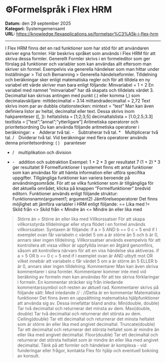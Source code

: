 # ⚙️Formelspråk i Flex HRM

**Datum:** den 29 september 2025  
**Kategori:** Systemgemensamt  
**URL:** https://knowledge.flexapplications.se/formelspr%C3%A5k-i-flex-hrm

---

I Flex HRM finns det en rad funktioner som har stöd för att användaren skriver egna formler. Här beskrivs språket som används i Flex HRM för att skriva dessa formler.
Generellt
Formler skrivs i en formeleditor som ger förslag på funktioner och variabler som kan användas allt eftersom man skriver sin formel. Exempelvis via generella händelser som man hittar under
Inställningar > Tid och Bemanning > Generella händelseformler.
Tilldelning och beräkningar sker enligt matematiska regler och för att tilldela en ny variabel ett värde skriver man bara enligt följande:
Minvariabel
= 1 + 2
En variabel med namnet ”minvariabel” har då skapats och tilldelats värdet 3.
Decimaltal kan skrivas antingen med punkt (.) eller komma (,) som decimalavskiljare:
mittdecimaltal
= 3.14
mittandradecimaltal
= 2,72
Text skrivs inom par av dubbla citationstecken:
mintext
= ”test”
Man kan även definiera listor av heltal, decimaltal eller text. Dessa skrivs inom hakparenteser ([, ]):
heltalslista
= [1;2;3;5]
decimaltalslista
= [1.0;2.5;3.3]
textlista
= [”test”;”annat”;”ytterligare”]
Aritmetiska operatorer och prioritetsordning
Du kan använda följande aritmetiska operatorer i beräkningar:
+ Adderar två tal.
- Subtraherar två tal.
* Multiplicerar två tal.
/ Dividerar två tal.
Vid beräkningar med flera operatorer används denna prioritetsordning:
( ) paranteser
* / multiplikation och division
+ - addition och subtraktion
Exempel:
1 + 2 * 3 ger resultatet 7
(1 + 2) * 3 ger resultatet 9
Formelfunktioner
I systemet finns ett antal funktioner som kan användas för att hämta information eller utföra specifika uppgifter. Tillgängliga funktioner kan variera beroende på användningsområde.
För att se vilka funktioner som är tillgängliga för det aktuella området, klicka på knappen ”Formelfunktioner” bredvid editorn.
Funktioner används enligt följande struktur:
Funktionsnamn(argument1; argument2)
Jämförelseoperatorer
Det finns möjlighet att jämföra variabler i HRM enligt följande:
== Lika med
!= Skild från
<> Skild från
< Mindre än
<= Mindre än eller lika med
> Större än
>= Större än eller lika med
Villkorssatser
För att skapa villkorsstyrda tilldelningar eller styra flödet i en formel används villkorssatser. Syntaxen är följande:
if a > 5 AND b == 0
c = 5
end if
I exemplet ovan får variabeln c värdet 5 om a är större än 5
och
b är 0, annars sker ingen tilldelning. Villkorssatser används exempelvis för att kontrollera att vissa villkor är uppfyllda innan en åtgärd genomförs, såsom att kontrollera närvaro för att en viss händelse ska aktiveras.
if a > 5 OR b == 0
c = 5
end if
I exemplet ovan är
AND
utbytt mot
OR
vilket innebär att variabeln c får värdet 5 om a är större än 5
ELLER
b är 0, annars sker ingen tilldelning.
Kommentarer
Man kan även skriva kommentarer i sina formler. Kommentarer kommer inte med vid beräkning av formeln men kan användas för att tex skriva förklaringar i formeln. En kommentar sträcker sig från inledande kommentarssymbol och resten av aktuell rad. Kommentarer skrivs på följande sätt:
Med inledande // :
//Detta är en kommentar
Matematiska funktioner
Det finns även en uppsättning matematiska hjälpfunktioner att använda sig av. Dessa innefattar bland andra:
Min(double, double)
Tar två decimaltal och returnerar det minsta av dem.
Max(double, double)
Tar två decimaltal och returnerar det största av dem.
Ceiling(double)
Tar ett decimaltal och returnerar det minsta heltalet som är större än eller lika med angivet decimaltal.
Truncate(double)
Tar ett decimaltal och returnerar det största heltalet som är mindre än eller lika med angivet decimaltal.
Floor(double)
Tar ett decimaltal och returnerar det största heltalet som är mindre än eller lika med angivet decimaltal.
Tänk på att formler och händelser är komplexa - vid funderingar eller frågor, kontakta Flex för hjälp och eventuell bokning av konsult.
